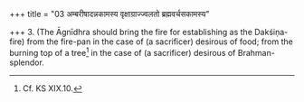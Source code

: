 +++
title = "03 अम्बरीषादन्नकामस्य वृक्षाग्राज्ज्वलतो ब्रह्मवर्चसकामस्य"

+++
3. (The Āgnīdhra should bring the fire for establishing as the Dakśiṇa-fire) from the fire-pan in the case of (a sacrificer) desirous of food; from the burning top of a tree[^2] in the case of (a sacrificer) desirous of Brahman-splendor.  

[^2]: Cf. KS XIX.10.  
